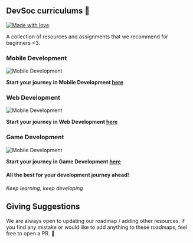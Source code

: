## DevSoc curriculums :rocket:

[![Made with love](https://img.shields.io/badge/Made%20With%20%E2%9D%A4%EF%B8%8F%20%20by-DevSoc-blue.svg)](https://devsoc.club/)

 A collection of resources and assignments that we recommend for beginners <3.



### Mobile Development
![Mobile Development](https://github.com/Devsoc-BPGC/curriculums/blob/main/imgs/mobileDevRoadmap.jpeg)

**Start your journey in Mobile Development [here](https://whimsical.com/mobile-development-roadmap-devsoc-WQEsHr372VrnvxBSaggPnc)**

### Web Development
![Mobile Development](https://github.com/Devsoc-BPGC/curriculums/blob/main/imgs/webDRoadmap.png)

**Start your journey in Web Development [here](https://whimsical.com/devsoc-basic-webdev-roadmap-8hQe8dmmFzm5PAdEVFKY2t)**

### Game Development
![Mobile Development](https://github.com/Devsoc-BPGC/curriculums/blob/main/imgs/gameDRoadmap.png)

**Start your journey in Game Development [here](https://www.notion.so/DevSoc-Game-Development-Resources-5d74bf0c840441ed9cd60f74fc819064)**



#### All the best for your development journey ahead!
*Keep learning, keep developing*


## Giving Suggestions
We are always open to updating our roadmap / adding other resources. If you find any mistake or would like to add anything to these roadmaps, feel free to open a PR. :rocket:
